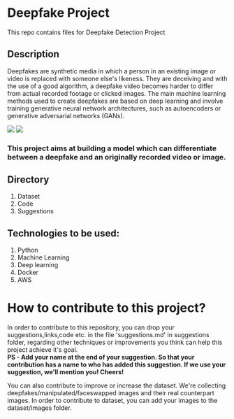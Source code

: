 # Deepfake Project

This repo contains files for Deepfake Detection Project

## Description

Deepfakes are synthetic media in which a person in an existing image or video is replaced with someone else's likeness. They are deceiving and with the use of a good algorithm, a deepfake video becomes harder to differ from actual recorded footage or clicked images. The main machine learning methods used to create deepfakes are based on deep learning and involve training generative neural network architectures, such as autoencoders or generative adversarial networks (GANs).

<image src="four.jpg">

<image src="monalisa.jpeg">
  
### This project aims at building a model which can differentiate between a deepfake and an originally recorded video or image.

## Directory
1. Dataset
2. Code
3. Suggestions

## Technologies to be used:
1. Python
2. Machine Learning
3. Deep learning
4. Docker
5. AWS

# How to contribute to this project?

In order to contribute to this repository, you can drop your suggestions,links,code etc. in the file 'suggestions.md' in suggestions folder, regarding other techniques or improvements you think can help this project achieve it's goal.  
**PS - Add your name at the end of your suggestion. So that your contribution has a name to who has added this suggestion. If we use your suggestion, we'll mention you! Cheers!**

You can also contribute to improve or increase the dataset. We're collecting deepfakes/manipulated/faceswapped images and their real counterpart images. In order to contribute to dataset, you can add your images to the dataset/images folder.
